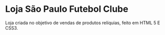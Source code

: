 # Loja São Paulo Futebol Clube
Loja criada no objetivo de vendas de produtos relíquias, feito em HTML 5 E CSS3. 